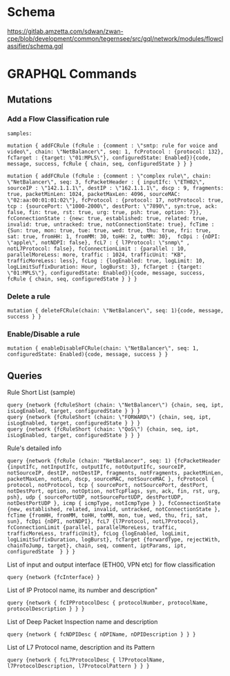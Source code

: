 # Schema

https://gitlab.amzetta.com/sdwan/zwan-cpe/blob/development/common/tegernsee/src/gql/network/modules/flowclassifier/schema.gql

# GRAPHQL Commands

## Mutations

### Add a Flow Classification rule

```
samples:

mutation { addFCRule (fcRule : {comment : \"smtp: rule for voice and video\", chain: \"NetBalancer\", seq: 1, fcProtocol : {protocol: 132}, fcTarget : {target: \"01:MPLS\"}, configuredState: Enabled}){code, message, success, fcRule { chain, seq, configuredState } } }

mutation { addFCRule (fcRule : {comment : \"complex rule\", chain: \"NetBalancer\", seq: 3, fcPacketHeader : { inputIfc: \"ETH02\", sourceIP : \"142.1.1.1\", destIP : \"162.1.1.1\", dscp : 9, fragments: true, packetMinLen: 1024, packetMaxLen: 4096, sourceMAC: \"02:aa:00:01:01:02\"}, fcProtocol : {protocol: 17, notProtocol: true, tcp : {sourcePort: \"1000-2000\", destPort: \"7890\", syn:true, ack: false, fin: true, rst: true, urg: true, psh: true, option: 7}},  fcConnectionState : {new: true, established: true, related: true, invalid: true, untracked: true, notConnectionState: true}, fcTime : {Sun: true, mon: true, tue: true, wed: true, thu: true, fri: true, sat: true, fromHH: 1, fromMM: 30, toHH: 2, toMM: 30},  fcDpi : {nDPI: \"apple\", notNDPI: false}, fcL7 : { l7Protocol: \"snmp\" , notL7Protocol: false}, fcConnectionLimit : {parallel : 10, parallelMoreLess: more, traffic : 1024, trafficUnit: "KB", trafficMoreLess: less}, fcLog : {logEnabled: true, logLimit: 10, logLimitSuffixDuration: Hour, logBurst: 3}, fcTarget : {target: \"01:MPLS\"}, configuredState: Enabled}){code, message, success, fcRule { chain, seq, configuredState } } }

```

### Delete a rule

```
mutation { deleteFCRule(chain: \"NetBalancer\", seq: 1){code, message, success } }
```

### Enable/Disable a rule

```
mutation { enableDisableFCRule(chain: \"NetBalancer\", seq: 1, configuredState: Enabled){code, message, success } }
```

## Queries


Rule Short List (sample)
```
query {network {fcRuleShort (chain: \"NetBalancer\") {chain, seq, ipt, isLogEnabled, target, configuredState } } }
query {network {fcRuleShort (chain: \"FORWARD\") {chain, seq, ipt, isLogEnabled, target, configuredState } } }
query {network {fcRuleShort (chain: \"QoS\") {chain, seq, ipt, isLogEnabled, target, configuredState } } }
```

Rule's detailed info

```
query {network {fcRule (chain: "NetBalancer", seq: 1) {fcPacketHeader {inputIfc, notInputIfc, outputIfc, notOutputIfc, sourceIP, notSourceIP, destIP, notDestIP, fragments, notFragments, packetMinLen, packetMaxLen, notLen, dscp, sourceMAC, notSourceMAC }, fcProtocol { protocol, notProtocol, tcp { sourcePort, notSourcePort, destPort, notDestPort, option, notOption, notTcpFlags, syn, ack, fin, rst, urg, psh}, udp { sourcePortUDP, notSourcePortUDP, destPortUDP, notDestPortUDP }, icmp { icmpType, notIcmpType } }, fcConnectionState {new, established, related, invalid, untracked, notConnectionState }, fcTime {fromHH, fromMM, toHH, toMM, mon, tue, wed, thu, fri, sat, sun}, fcDpi {nDPI, notNDPI}, fcL7 {l7Protocol, notL7Protocol}, fcConnectionLimit {parallel, parallelMoreLess, traffic, trafficMoreLess, trafficUnit}, fcLog {logEnabled, logLimit, logLimitSuffixDuration, logBurst}, fcTarget {forwardType, rejectWith, chainToJump, target}, chain, seq, comment, iptParams, ipt, configuredState  } } } 

```

List of input and output interface (ETH00, VPN etc) for flow classification

```
query {network {fcInterface} } 

```

List of IP Protocol name, its number and description"
```
query {network { fcIPProtocolDesc { protocolNumber, protocolName, protocolDescription } } } 
```

List of Deep Packet Inspection name and description

```
query {network { fcNDPIDesc { nDPIName, nDPIDescription } } } 
```

List of L7 Protocol name, description and its Pattern

```
query {network { fcL7ProtocolDesc { l7ProtocolName, l7ProtocolDescription, l7ProtocolPattern } } } 
```


